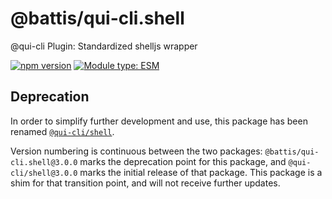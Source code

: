 # @battis/qui-cli.shell

@qui-cli Plugin: Standardized shelljs wrapper

[![npm version](https://badge.fury.io/js/@battis%2Fqui-cli.shell.svg)](https://npmjs.com/packages/@battis/qui-cli.shell)
[![Module type: ESM](https://img.shields.io/badge/module%20type-esm-brightgreen)](https://nodejs.org/api/esm.html)

## Deprecation

In order to simplify further development and use, this package has been renamed [`@qui-cli/shell`](https://npmjs.com/packages/@qui-cli/shell).

Version numbering is continuous between the two packages: `@battis/qui-cli.shell@3.0.0` marks the deprecation point for this package, and `@qui-cli/shell@3.0.0` marks the initial release of that package. This package is a shim for that transition point, and will not receive further updates.
